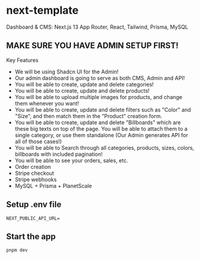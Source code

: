 # next-template

Dashboard & CMS: Next.js 13 App Router, React, Tailwind, Prisma, MySQL

## MAKE SURE YOU HAVE ADMIN SETUP FIRST!

Key Features

- We will be using Shadcn UI for the Admin!
- Our admin dashboard is going to serve as both CMS, Admin and API!
- You will be able to create, update and delete categories!
- You will be able to create, update and delete products!
- You will be able to upload multiple images for products, and change them whenever you want!
- You will be able to create, update and delete filters such as "Color" and "Size", and then match them in the "Product" creation form.
- You will be able to create, update and delete "Billboards" which are these big texts on top of the page. You will be able to attach them to a single category, or use them standalone (Our Admin generates API for all of those cases!)
- You will be able to Search through all categories, products, sizes, colors, billboards with included pagination!
- You will be able to see your orders, sales, etc.
- Order creation
- Stripe checkout
- Stripe webhooks
- MySQL + Prisma + PlanetScale

## Setup .env file

`NEXT_PUBLIC_API_URL=`

## Start the app

`pnpm dev`
